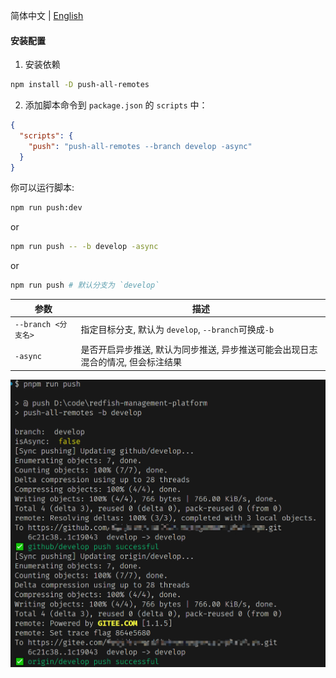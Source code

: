 简体中文 | [English](/README.md)

#### 安装配置

1. 安装依赖
```bash
npm install -D push-all-remotes
```

2. 添加脚本命令到 `package.json` 的 `scripts` 中：
```json
{
  "scripts": {
    "push": "push-all-remotes --branch develop -async"
  }
}
```
你可以运行脚本:
```bash
npm run push:dev
```
or
```bash
npm run push -- -b develop -async
```
or
```bash
npm run push # 默认分支为 `develop`
```



| 参数 | 描述 |
| --- | --- |
| `--branch <分支名>` | 指定目标分支, 默认为 `develop`, `--branch`可换成`-b` |
| `-async` | 是否开启异步推送, 默认为同步推送, 异步推送可能会出现日志混合的情况, 但会标注结果 |


![push-successful.png](./assets/push-successful.png)
